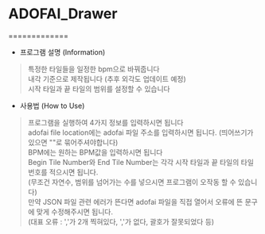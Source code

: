 # ADOFAI_Drawer    
=============   
   
* 프로그램 설명 (Information)    
> 특정한 타일들을 일정한 bpm으로 바꿔줍니다   
> 내각 기준으로 제작됩니다 (추후 외각도 업데이트 예정)      
> 시작 타일과 끝 타일의 범위를 설정할 수 있습니다   
    
   
* 사용법 (How to Use)   
> 프로그램을 실행하여 4가지 정보를 입력하시면 됩니다   
> adofai file location에는 adofai 파일 주소를 입력하시면 됩니다. (띄어쓰기가 있으면 ""로 묶어주셔야합니다)   
> BPM에는 원하는 BPM값을 입력하시면 됩니다   
> Begin Tile Number와 End Tile Number는 각각 시작 타일과 끝 타일의 타일 번호를 적으시면 됩니다.   
> (무조건 자연수, 범위를 넘어가는 수를 넣으시면 프로그램이 오작동 할 수 있습니다)   
> 만약 JSON 파일 관련 에러가 뜬다면 adofai 파일을 직접 열어서 오류에 뜬 문구에 맞게 수정해주시면 됩니다.   
> (대표 오류 : ','가 2개 찍혀있다, ','가 없다, 괄호가 잘못되었다 등)   
